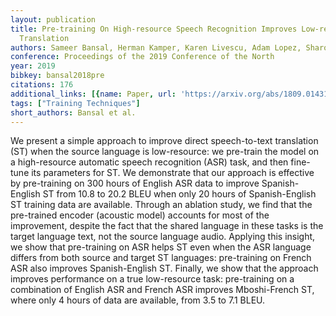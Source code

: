 ```yaml
---
layout: publication
title: Pre-training On High-resource Speech Recognition Improves Low-resource Speech-to-text
  Translation
authors: Sameer Bansal, Herman Kamper, Karen Livescu, Adam Lopez, Sharon Goldwater
conference: Proceedings of the 2019 Conference of the North
year: 2019
bibkey: bansal2018pre
citations: 176
additional_links: [{name: Paper, url: 'https://arxiv.org/abs/1809.01431'}]
tags: ["Training Techniques"]
short_authors: Bansal et al.
---
```

We present a simple approach to improve direct speech-to-text translation
(ST) when the source language is low-resource: we pre-train the model on a
high-resource automatic speech recognition (ASR) task, and then fine-tune its
parameters for ST. We demonstrate that our approach is effective by
pre-training on 300 hours of English ASR data to improve Spanish-English ST
from 10.8 to 20.2 BLEU when only 20 hours of Spanish-English ST training data
are available. Through an ablation study, we find that the pre-trained encoder
(acoustic model) accounts for most of the improvement, despite the fact that
the shared language in these tasks is the target language text, not the source
language audio. Applying this insight, we show that pre-training on ASR helps
ST even when the ASR language differs from both source and target ST languages:
pre-training on French ASR also improves Spanish-English ST. Finally, we show
that the approach improves performance on a true low-resource task:
pre-training on a combination of English ASR and French ASR improves
Mboshi-French ST, where only 4 hours of data are available, from 3.5 to 7.1
BLEU.